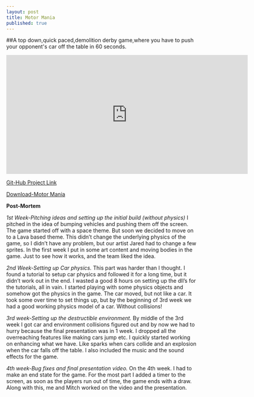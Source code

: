 ```yaml
---
layout: post
title: Motor Mania
published: true
---
```



##A top down,quick paced,demolition derby game,where you have to push your opponent's car off the table in 60 seconds.
<iframe width="640" height="315" src="https://www.youtube.com/embed/pjxKk7TVkGc" frameborder="0" allowfullscreen></iframe>

[Git-Hub Project Link](https://github.com/MadCars/Game "Motor Mania-Top down,demolition Derby")

[Download-Motor Mania](https://drive.google.com/open?id=0BxvjOGRMCN2Obmp1NVYyX0VwVUU)

**Post-Mortem**

_1st Week-Pitching ideas and setting up the initial build (without physics)_
I pitched in the idea of bumping vehicles and pushing them off the screen. The game started off with a
space theme. But soon we decided to move on to a Lava based theme. This didn’t change the underlying
physics of the game, so I didn’t have any problem, but our artist Jared had to change a few sprites. In the
first week I put in some art content and moving bodies in the game. Just to see how it works, and the
team liked the idea.

_2nd Week-Setting up Car physics._
This part was harder than I thought. I found a tutorial to setup car physics and followed it for a long
time, but it didn’t work out in the end. I wasted a good 8 hours on setting up the dll’s for the tutorials, all
in vain. I started playing with some physics objects and somehow got the physics in the game. The car
moved, but not like a car. It took some over time to set things up, but by the beginning of 3rd week we
had a good working physics model of a car. Without collisions!

_3rd week-Setting up the destructible environment._
By middle of the 3rd week I got car and environment collisions figured out and by now we had to hurry
because the final presentation was in 1 week. I dropped all the overreaching features like making cars
jump etc. I quickly started working on enhancing what we have. Like sparks when cars collide and an
explosion when the car falls off the table. I also included the music and the sound effects for the game.

_4th week-Bug fixes and final presentation video._
On the 4th week. I had to make an end state for the game. For the most part I added a timer to the
screen, as soon as the players run out of time, the game ends with a draw. Along with this, me and
Mitch worked on the video and the presentation.

